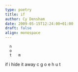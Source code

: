 ```yaml
---
type: poetry
title: if
author: Cy Densham
date: 2009-05-15T12:24:00+01:00
draft: false
align: monospace
---
```


      n          
      o          
      t   m      
if i hide it away
      c   g     o
      e   h     u
          t      
